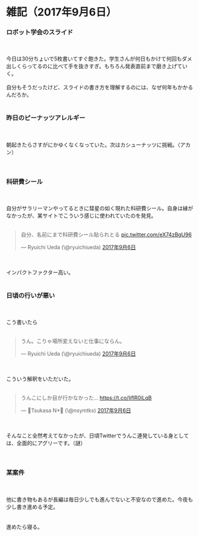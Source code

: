 # 雑記（2017年9月6日）
<h3>ロボット学会のスライド</h3><br />
<br />
今日は30分ちょいで5枚書いてすぐ飽きた。学生さんが何日もかけて何回もダメ出しくらってるのに比べて手を抜きすぎ。もちろん発表直前まで磨き上げていく。<br />
<br />
自分もそうだったけど、スライドの書き方を理解するのには、なぜ何年もかかるんだろか。<br />
<br />
<h3>昨日のピーナッツアレルギー</h3><br />
<br />
朝起きたらさすがにかゆくなくなっていた。次はカシューナッツに挑戦。（アカン）<br />
<br />
<br />
<h3>科研費シール</h3><br />
<br />
自分がサラリーマンやってるときに彗星の如く現れた科研費シール。自身は縁がなかったが、某サイトでこういう感じに使われていたのを発見。<br />
<br />
<blockquote class="twitter-tweet" data-lang="ja"><p lang="ja" dir="ltr">自分、名前にまで科研費シール貼られとる <a href="https://t.co/eX74zBgU96">pic.twitter.com/eX74zBgU96</a></p>&mdash; Ryuichi Ueda (\@ryuichiueda) <a href="https://twitter.com/ryuichiueda/status/905246993232011265">2017年9月6日</a></blockquote> <script async src="//platform.twitter.com/widgets.js" charset="utf-8"></script><br />
<br />
インパクトファクター高い。<br />
<br />
<h3>日頃の行いが悪い</h3><br />
<br />
こう書いたら<br />
<br />
<blockquote class="twitter-tweet" data-lang="ja"><p lang="ja" dir="ltr">うん。こりゃ場所変えないと仕事にならん。</p>&mdash; Ryuichi Ueda (\@ryuichiueda) <a href="https://twitter.com/ryuichiueda/status/905316031324872704">2017年9月6日</a></blockquote> <script async src="//platform.twitter.com/widgets.js" charset="utf-8"></script><br />
<br />
こういう解釈をいただいた。<br />
<br />
<blockquote class="twitter-tweet" data-lang="ja"><p lang="ja" dir="ltr">うんこにしか目が行かなかった… <a href="https://t.co/liflR0iLqB">https://t.co/liflR0iLqB</a></p>&mdash; 🤹Tsukasa N*🤹 (\@nsymtks) <a href="https://twitter.com/nsymtks/status/905316810697801728">2017年9月6日</a></blockquote> <script async src="//platform.twitter.com/widgets.js" charset="utf-8"></script><br />
<br />
そんなこと全然考えてなかったが、日頃Twitterでうんこ連発している身としては、全面的にアグリーです。（謎）<br />
<br />
<br />
<h3>某案件</h3><br />
<br />
他に書き物もあるが長編は毎日少しでも進んでないと不安なので進めた。今夜も少し書き進める予定。<br />
<br />
<br />
進めたら寝る。<br />

